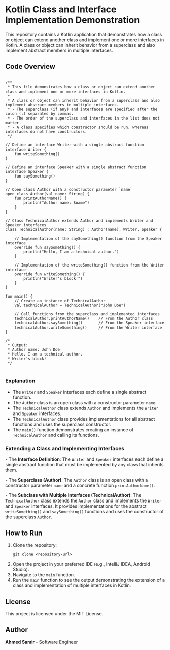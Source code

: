 <!DOCTYPE html>
<html lang="en">

<body>

<h1>Kotlin Class and Interface Implementation Demonstration</h1>

<p>This repository contains a Kotlin application that demonstrates how a class or object can extend another class and implement one or more interfaces in Kotlin. A class or object can inherit behavior from a superclass and also implement abstract members in multiple interfaces.</p>

<h2>Code Overview</h2>

<pre>
<code>
/**
 * This file demonstrates how a class or object can extend another class and implement one or more interfaces in Kotlin.
 *
 * A class or object can inherit behavior from a superclass and also implement abstract members in multiple interfaces.
 * - The superclass (if any) and interfaces are specified after the colon (:) separated by commas.
 * - The order of the superclass and interfaces in the list does not matter.
 * - A class specifies which constructor should be run, whereas interfaces do not have constructors.
 */

// Define an interface Writer with a single abstract function
interface Writer {
    fun writeSomething()
}

// Define an interface Speaker with a single abstract function
interface Speaker {
    fun saySomething()
}

// Open class Author with a constructor parameter `name`
open class Author(val name: String) {
    fun printAuthorName() {
        println("Author name: $name")
    }
}

// Class TechnicalAuthor extends Author and implements Writer and Speaker interfaces
class TechnicalAuthor(name: String) : Author(name), Writer, Speaker {

    // Implementation of the saySomething() function from the Speaker interface
    override fun saySomething() {
        println("Hello, I am a technical author.")
    }

    // Implementation of the writeSomething() function from the Writer interface
    override fun writeSomething() {
        println("Writer's block!")
    }
}

fun main() {
    // Create an instance of TechnicalAuthor
    val technicalAuthor = TechnicalAuthor("John Doe")

    // Call functions from the superclass and implemented interfaces
    technicalAuthor.printAuthorName()    // From the Author class
    technicalAuthor.saySomething()       // From the Speaker interface
    technicalAuthor.writeSomething()     // From the Writer interface
}

/*
 * Output:
 * Author name: John Doe
 * Hello, I am a technical author.
 * Writer's block!
 */
</code>
</pre>

<h3>Explanation</h3>

<ul>
    <li>The <code>Writer</code> and <code>Speaker</code> interfaces each define a single abstract function.</li>
    <li>The <code>Author</code> class is an open class with a constructor parameter <code>name</code>.</li>
    <li>The <code>TechnicalAuthor</code> class extends <code>Author</code> and implements the <code>Writer</code> and <code>Speaker</code> interfaces.</li>
    <li>The <code>TechnicalAuthor</code> class provides implementations for all abstract functions and uses the superclass constructor.</li>
    <li>The <code>main()</code> function demonstrates creating an instance of <code>TechnicalAuthor</code> and calling its functions.</li>
</ul>

<h3>Extending a Class and Implementing Interfaces</h3>

<p>
- The <strong>Interface Definition</strong>: The <code>Writer</code> and <code>Speaker</code> interfaces each define a single abstract function that must be implemented by any class that inherits them.
</p>
<p>
- The <strong>Superclass (Author)</strong>: The <code>Author</code> class is an open class with a constructor parameter <code>name</code> and a concrete function <code>printAuthorName()</code>.
</p>
<p>
- The <strong>Subclass with Multiple Interfaces (TechnicalAuthor)</strong>: The <code>TechnicalAuthor</code> class extends the <code>Author</code> class and implements the <code>Writer</code> and <code>Speaker</code> interfaces. It provides implementations for the abstract <code>writeSomething()</code> and <code>saySomething()</code> functions and uses the constructor of the superclass <code>Author</code>.
</p>

<h2>How to Run</h2>

<ol>
    <li>Clone the repository:
        <pre><code>git clone &lt;repository-url&gt;</code></pre>
    </li>
    <li>Open the project in your preferred IDE (e.g., IntelliJ IDEA, Android Studio).</li>
    <li>Navigate to the <code>main</code> function.</li>
    <li>Run the <code>main</code> function to see the output demonstrating the extension of a class and implementation of multiple interfaces in Kotlin.</li>
</ol>

<h2>License</h2>

<p>This project is licensed under the MIT License.</p>

<h2>Author</h2>

<p><strong>Ahmed Samir</strong> - Software Engineer</p>

</body>
</html>
